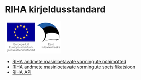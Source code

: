 # RIHA kirjeldusstandard

![](img/EL_struktuuri-_ja_investeerimisfondid_horisontaalne.jpg)

- [RIHA andmete masinloetavate vormingute põhimõtted](dok/POHIMOTTED.md)
- [RIHA andmete masinloetavate vormingute spetsifikatsioon](dok/SPETSIFIKATSIOON.md)
- [RIHA API](dok/API.md)
